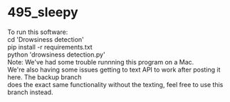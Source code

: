 # 495_sleepy
To run this software:  
cd 'Drowsiness detection'  
pip install -r requirements.txt   
python 'drowsiness detection.py'  
Note: We've had some trouble runnning this program on a Mac.  
We're also having some issues getting to text API to work after posting it here. The backup branch  
does the exact same functionality without the texting, feel free to use this branch instead.
